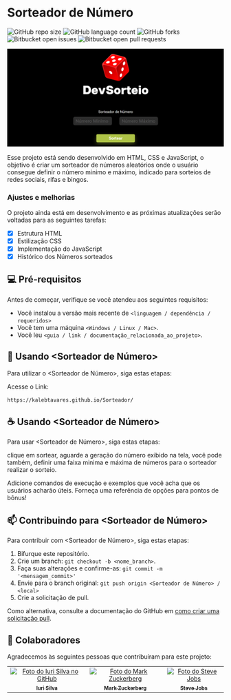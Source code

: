 # Sorteador de Número

![GitHub repo size](https://img.shields.io/github/repo-size/iuricode/README-template?style=for-the-badge)
![GitHub language count](https://img.shields.io/github/languages/count/iuricode/README-template?style=for-the-badge)
![GitHub forks](https://img.shields.io/github/forks/iuricode/README-template?style=for-the-badge)
![Bitbucket open issues](https://img.shields.io/bitbucket/issues/iuricode/README-template?style=for-the-badge)
![Bitbucket open pull requests](https://img.shields.io/bitbucket/pr-raw/iuricode/README-template?style=for-the-badge)

<img src="/assets/image/amostra.png" alt="amostra">

Esse projeto está sendo desenvolvido em HTML, CSS e JavaScript, o objetivo é criar um sorteador de números aleatórios onde o usuário consegue definir o número minimo e máximo, indicado para sorteios de redes sociais, rifas e bingos. 

### Ajustes e melhorias

O projeto ainda está em desenvolvimento e as próximas atualizações serão voltadas para as seguintes tarefas:

- [x] Estrutura HTML
- [x] Estilização CSS
- [x] Implementação do JavaScript
- [x] Histórico dos Números sorteados

## 💻 Pré-requisitos

Antes de começar, verifique se você atendeu aos seguintes requisitos:

- Você instalou a versão mais recente de `<linguagem / dependência / requeridos>`
- Você tem uma máquina `<Windows / Linux / Mac>`.
- Você leu `<guia / link / documentação_relacionada_ao_projeto>`.

## 🚀 Usando <Sorteador de Número>

Para utilizar o <Sorteador de Número>, siga estas etapas:

Acesse o Link:

```
https://kalebtavares.github.io/Sorteador/
```

## ☕ Usando <Sorteador de Número>

Para usar <Sorteador de Número>, siga estas etapas:

clique em sortear, aguarde a geração do número exibido na tela, você pode também, definir uma faixa minima e máxima de números para o sorteador realizar o sorteio.

Adicione comandos de execução e exemplos que você acha que os usuários acharão úteis. Forneça uma referência de opções para pontos de bônus!

## 📫 Contribuindo para <Sorteador de Número>

Para contribuir com <Sorteador de Número>, siga estas etapas:

1. Bifurque este repositório.
2. Crie um branch: `git checkout -b <nome_branch>`.
3. Faça suas alterações e confirme-as: `git commit -m '<mensagem_commit>'`
4. Envie para o branch original: `git push origin <Sorteador de Número> / <local>`
5. Crie a solicitação de pull.

Como alternativa, consulte a documentação do GitHub em [como criar uma solicitação pull](https://help.github.com/en/github/collaborating-with-issues-and-pull-requests/creating-a-pull-request).

## 🤝 Colaboradores

Agradecemos às seguintes pessoas que contribuíram para este projeto:

<table>
  <tr>
    <td align="center">
      <a href="#" title="Modelo de README.md">
        <img src="https://avatars3.githubusercontent.com/u/31936044" width="100px;" alt="Foto do Iuri Silva no GitHub"/><br>
        <sub>
          <b>Iuri Silva</b>
        </sub>
      </a>
    </td>
    <td align="center">
      <a href="#" title="Fonte de Inspiração para programar">
        <img src="https://s2.glbimg.com/FUcw2usZfSTL6yCCGj3L3v3SpJ8=/smart/e.glbimg.com/og/ed/f/original/2019/04/25/zuckerberg_podcast.jpg" width="100px;" alt="Foto do Mark Zuckerberg"/><br>
        <sub>
          <b>Mark Zuckerberg</b>
        </sub>
      </a>
    </td>
    <td align="center">
      <a href="#" title="Exemplo de inovação e visionário">
        <img src="https://miro.medium.com/max/360/0*1SkS3mSorArvY9kS.jpg" width="100px;" alt="Foto do Steve Jobs"/><br>
        <sub>
          <b>Steve Jobs</b>
        </sub>
      </a>
    </td>
  </tr>
</table>


